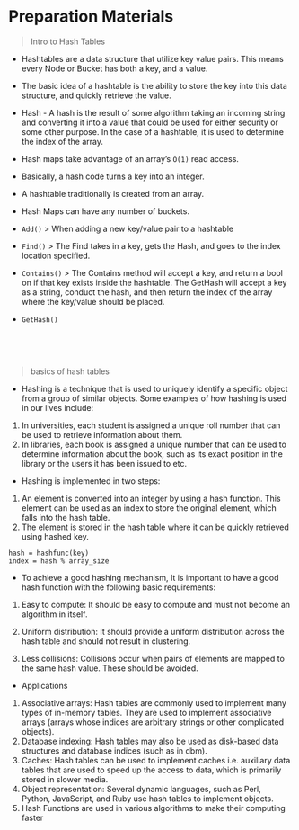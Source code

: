 
# Preparation Materials

>Intro to Hash Tables

- Hashtables are a data structure that utilize key value pairs. This means every Node or Bucket has both a key, and a value.

- The basic idea of a hashtable is the ability to store the key into this data structure, and quickly retrieve the value.

- Hash - A hash is the result of some algorithm taking an incoming string and converting it into a value that could be used for either security or some other purpose. In the case of a hashtable, it is used to determine the index of the array.

- Hash maps take advantage of an array’s `O(1)` read access.

- Basically, a hash code turns a key into an integer.
- A hashtable traditionally is created from an array.

- Hash Maps can have any number of buckets.

- `Add()` > When adding a new key/value pair to a hashtable
- `Find()` > The Find takes in a key, gets the Hash, and goes to the index location specified.
- `Contains()` > The Contains method will accept a key, and return a bool on if that key exists inside the hashtable.   The GetHash will accept a key as a string, conduct the hash, and then return the index of the array where the key/value should be placed.

- `GetHash()`

&nbsp;

&nbsp;

> basics of hash tables

- Hashing is a technique that is used to uniquely identify a specific object from a group of similar objects. Some examples of how hashing is used in our lives include:

1. In universities, each student is assigned a unique roll number that can be used to retrieve information about them.
2. In libraries, each book is assigned a unique number that can be used to determine information about the book, such as its exact position in the library or the users it has been issued to etc.

- Hashing is implemented in two steps:

1. An element is converted into an integer by using a hash function. This element can be used as an index to store the original element, which falls into the hash table.
2. The element is stored in the hash table where it can be quickly retrieved using hashed key.

```React
hash = hashfunc(key)
index = hash % array_size
```

- To achieve a good hashing mechanism, It is important to have a good hash function with the following basic requirements:

1. Easy to compute: It should be easy to compute and must not become an algorithm in itself.

2. Uniform distribution: It should provide a uniform distribution across the hash table and should not result in clustering.

3. Less collisions: Collisions occur when pairs of elements are mapped to the same hash value. These should be avoided.

- Applications

1. Associative arrays: Hash tables are commonly used to implement many types of in-memory tables. They are used to implement associative arrays (arrays whose indices are arbitrary strings or other complicated objects).
2. Database indexing: Hash tables may also be used as disk-based data structures and database indices (such as in dbm).
3. Caches: Hash tables can be used to implement caches i.e. auxiliary data tables that are used to speed up the access to data, which is primarily stored in slower media.
4. Object representation: Several dynamic languages, such as Perl, Python, JavaScript, and Ruby use hash tables to implement objects.
5. Hash Functions are used in various algorithms to make their computing faster
&nbsp;

&nbsp;
